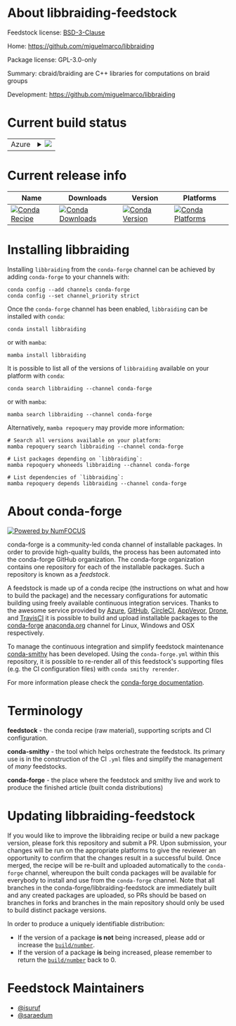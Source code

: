 About libbraiding-feedstock
===========================

Feedstock license: [BSD-3-Clause](https://github.com/conda-forge/libbraiding-feedstock/blob/main/LICENSE.txt)

Home: https://github.com/miguelmarco/libbraiding

Package license: GPL-3.0-only

Summary: cbraid/braiding are C++ libraries for computations on braid groups

Development: https://github.com/miguelmarco/libbraiding

Current build status
====================


<table>
    
  <tr>
    <td>Azure</td>
    <td>
      <details>
        <summary>
          <a href="https://dev.azure.com/conda-forge/feedstock-builds/_build/latest?definitionId=6925&branchName=main">
            <img src="https://dev.azure.com/conda-forge/feedstock-builds/_apis/build/status/libbraiding-feedstock?branchName=main">
          </a>
        </summary>
        <table>
          <thead><tr><th>Variant</th><th>Status</th></tr></thead>
          <tbody><tr>
              <td>linux_64</td>
              <td>
                <a href="https://dev.azure.com/conda-forge/feedstock-builds/_build/latest?definitionId=6925&branchName=main">
                  <img src="https://dev.azure.com/conda-forge/feedstock-builds/_apis/build/status/libbraiding-feedstock?branchName=main&jobName=linux&configuration=linux%20linux_64_" alt="variant">
                </a>
              </td>
            </tr><tr>
              <td>linux_aarch64</td>
              <td>
                <a href="https://dev.azure.com/conda-forge/feedstock-builds/_build/latest?definitionId=6925&branchName=main">
                  <img src="https://dev.azure.com/conda-forge/feedstock-builds/_apis/build/status/libbraiding-feedstock?branchName=main&jobName=linux&configuration=linux%20linux_aarch64_" alt="variant">
                </a>
              </td>
            </tr><tr>
              <td>linux_ppc64le</td>
              <td>
                <a href="https://dev.azure.com/conda-forge/feedstock-builds/_build/latest?definitionId=6925&branchName=main">
                  <img src="https://dev.azure.com/conda-forge/feedstock-builds/_apis/build/status/libbraiding-feedstock?branchName=main&jobName=linux&configuration=linux%20linux_ppc64le_" alt="variant">
                </a>
              </td>
            </tr><tr>
              <td>osx_64</td>
              <td>
                <a href="https://dev.azure.com/conda-forge/feedstock-builds/_build/latest?definitionId=6925&branchName=main">
                  <img src="https://dev.azure.com/conda-forge/feedstock-builds/_apis/build/status/libbraiding-feedstock?branchName=main&jobName=osx&configuration=osx%20osx_64_" alt="variant">
                </a>
              </td>
            </tr><tr>
              <td>osx_arm64</td>
              <td>
                <a href="https://dev.azure.com/conda-forge/feedstock-builds/_build/latest?definitionId=6925&branchName=main">
                  <img src="https://dev.azure.com/conda-forge/feedstock-builds/_apis/build/status/libbraiding-feedstock?branchName=main&jobName=osx&configuration=osx%20osx_arm64_" alt="variant">
                </a>
              </td>
            </tr>
          </tbody>
        </table>
      </details>
    </td>
  </tr>
</table>

Current release info
====================

| Name | Downloads | Version | Platforms |
| --- | --- | --- | --- |
| [![Conda Recipe](https://img.shields.io/badge/recipe-libbraiding-green.svg)](https://anaconda.org/conda-forge/libbraiding) | [![Conda Downloads](https://img.shields.io/conda/dn/conda-forge/libbraiding.svg)](https://anaconda.org/conda-forge/libbraiding) | [![Conda Version](https://img.shields.io/conda/vn/conda-forge/libbraiding.svg)](https://anaconda.org/conda-forge/libbraiding) | [![Conda Platforms](https://img.shields.io/conda/pn/conda-forge/libbraiding.svg)](https://anaconda.org/conda-forge/libbraiding) |

Installing libbraiding
======================

Installing `libbraiding` from the `conda-forge` channel can be achieved by adding `conda-forge` to your channels with:

```
conda config --add channels conda-forge
conda config --set channel_priority strict
```

Once the `conda-forge` channel has been enabled, `libbraiding` can be installed with `conda`:

```
conda install libbraiding
```

or with `mamba`:

```
mamba install libbraiding
```

It is possible to list all of the versions of `libbraiding` available on your platform with `conda`:

```
conda search libbraiding --channel conda-forge
```

or with `mamba`:

```
mamba search libbraiding --channel conda-forge
```

Alternatively, `mamba repoquery` may provide more information:

```
# Search all versions available on your platform:
mamba repoquery search libbraiding --channel conda-forge

# List packages depending on `libbraiding`:
mamba repoquery whoneeds libbraiding --channel conda-forge

# List dependencies of `libbraiding`:
mamba repoquery depends libbraiding --channel conda-forge
```


About conda-forge
=================

[![Powered by
NumFOCUS](https://img.shields.io/badge/powered%20by-NumFOCUS-orange.svg?style=flat&colorA=E1523D&colorB=007D8A)](https://numfocus.org)

conda-forge is a community-led conda channel of installable packages.
In order to provide high-quality builds, the process has been automated into the
conda-forge GitHub organization. The conda-forge organization contains one repository
for each of the installable packages. Such a repository is known as a *feedstock*.

A feedstock is made up of a conda recipe (the instructions on what and how to build
the package) and the necessary configurations for automatic building using freely
available continuous integration services. Thanks to the awesome service provided by
[Azure](https://azure.microsoft.com/en-us/services/devops/), [GitHub](https://github.com/),
[CircleCI](https://circleci.com/), [AppVeyor](https://www.appveyor.com/),
[Drone](https://cloud.drone.io/welcome), and [TravisCI](https://travis-ci.com/)
it is possible to build and upload installable packages to the
[conda-forge](https://anaconda.org/conda-forge) [anaconda.org](https://anaconda.org/)
channel for Linux, Windows and OSX respectively.

To manage the continuous integration and simplify feedstock maintenance
[conda-smithy](https://github.com/conda-forge/conda-smithy) has been developed.
Using the ``conda-forge.yml`` within this repository, it is possible to re-render all of
this feedstock's supporting files (e.g. the CI configuration files) with ``conda smithy rerender``.

For more information please check the [conda-forge documentation](https://conda-forge.org/docs/).

Terminology
===========

**feedstock** - the conda recipe (raw material), supporting scripts and CI configuration.

**conda-smithy** - the tool which helps orchestrate the feedstock.
                   Its primary use is in the construction of the CI ``.yml`` files
                   and simplify the management of *many* feedstocks.

**conda-forge** - the place where the feedstock and smithy live and work to
                  produce the finished article (built conda distributions)


Updating libbraiding-feedstock
==============================

If you would like to improve the libbraiding recipe or build a new
package version, please fork this repository and submit a PR. Upon submission,
your changes will be run on the appropriate platforms to give the reviewer an
opportunity to confirm that the changes result in a successful build. Once
merged, the recipe will be re-built and uploaded automatically to the
`conda-forge` channel, whereupon the built conda packages will be available for
everybody to install and use from the `conda-forge` channel.
Note that all branches in the conda-forge/libbraiding-feedstock are
immediately built and any created packages are uploaded, so PRs should be based
on branches in forks and branches in the main repository should only be used to
build distinct package versions.

In order to produce a uniquely identifiable distribution:
 * If the version of a package **is not** being increased, please add or increase
   the [``build/number``](https://docs.conda.io/projects/conda-build/en/latest/resources/define-metadata.html#build-number-and-string).
 * If the version of a package **is** being increased, please remember to return
   the [``build/number``](https://docs.conda.io/projects/conda-build/en/latest/resources/define-metadata.html#build-number-and-string)
   back to 0.

Feedstock Maintainers
=====================

* [@isuruf](https://github.com/isuruf/)
* [@saraedum](https://github.com/saraedum/)

